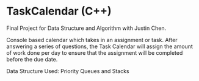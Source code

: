 # TaskCalendar (C++)
Final Project for Data Structure and Algorithm with Justin Chen. 

Console based calendar which takes in an assignment or task. After answering a series of questions, the Task Calendar will assign the amount of work done per day to ensure that 
the assignment will be completed before the due date. 

Data Structure Used: Priority Queues and Stacks

